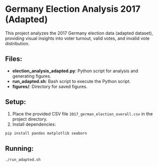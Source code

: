 
# Germany Election Analysis 2017 (Adapted)

This project analyzes the 2017 Germany election data (adapted dataset), providing visual insights into voter turnout, valid votes, and invalid vote distribution.

## Files:
- **election_analysis_adapted.py**: Python script for analysis and generating figures.
- **run_adapted.sh**: Bash script to execute the Python script.
- **figures/**: Directory for saved figures.

## Setup:
1. Place the provided CSV file `2017_german_election_overall.csv` in the project directory.
2. Install dependencies:
```bash
pip install pandas matplotlib seaborn
```

## Running:
```bash
./run_adapted.sh
```
